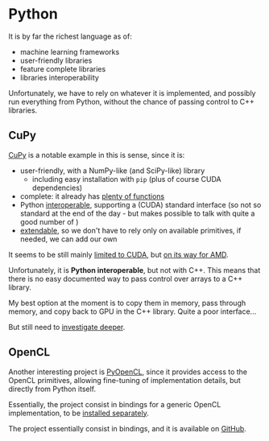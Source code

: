 # Python

It is by far the richest language as of:

- machine learning frameworks
- user-friendly libraries
- feature complete libraries
- libraries interoperability

Unfortunately, we have to rely on whatever it is implemented, and possibly run
everything from Python, without the chance of passing control to C++ libraries.

## CuPy

[CuPy](https://cupy.dev/) is a notable example in this is sense, since it is:

- user-friendly, with a NumPy-like (and SciPy-like) library
  - including easy installation with `pip` (plus of course CUDA dependencies)
- complete: it already has
  [plenty of functions](https://docs.cupy.dev/en/stable/reference/comparison.html)
- Python
  [interoperable](https://docs.cupy.dev/en/stable/user_guide/interoperability.html),
  supporting a (CUDA) standard interface (so not so standard at the end of the
  day - but makes possible to talk with quite a good number of )
- [extendable](https://docs.cupy.dev/en/stable/user_guide/kernel.html), so we
  don't have to rely only on available primitives, if needed, we can add our own

It seems to be still mainly
[limited to CUDA](https://docs.cupy.dev/en/stable/install.html#requirements),
but
[on its way for AMD](https://docs.cupy.dev/en/stable/install.html#using-cupy-on-amd-gpu-experimental).

Unfortunately, it is **Python interoperable**, but not with C++. This means that
there is no easy documented way to pass control over arrays to a C++ library.

My best option at the moment is to copy them in memory, pass through memory, and
copy back to GPU in the C++ library. Quite a poor interface...

But still need to
[investigate deeper](https://stackoverflow.com/questions/66989716/passing-cupy-cuda-device-pointer-to-pybind11).

## OpenCL

Another interesting project is
[PyOpenCL](https://dmlc.github.io/dlpack/latest/c_api.html), since it provides
access to the OpenCL primitives, allowing fine-tuning of implementation details,
but directly from Python itself.

Essentially, the project consist in bindings for a generic OpenCL
implementation, to be
[installed separately](https://documen.tician.de/pyopencl/misc.html#installation).

The project essentially consist in bindings, and it is available on
[GitHub](https://github.com/inducer/pyopencl).
